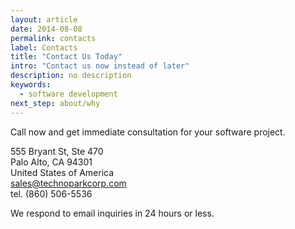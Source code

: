 ```yaml
---
layout: article
date: 2014-08-08
permalink: contacts
label: Contacts
title: "Contact Us Today"
intro: "Contact us now instead of later"
description: no description
keywords:
  - software development
next_step: about/why
---
```


Call now and get immediate consultation for your software project.

555 Bryant St, Ste 470<br/>
Palo Alto, CA 94301<br/>
United States of America<br/>
[sales@technoparkcorp.com](mailto:sales@technoparkcorp.com)<br/>
tel. (860) 506-5536

We respond to email inquiries in 24 hours or less.

<style>
#map-canvas {
  width: 410px;
  height: 220px;
}
</style>
<script src="https://maps.googleapis.com/maps/api/js"></script>
<script>
function initialize() {
  var mapCanvas = document.getElementById('map-canvas');
  var coords = new google.maps.LatLng(37.383525, -122.012997);
  var mapOptions = {
    center: coords,
    zoom: 11,
    mapTypeId: google.maps.MapTypeId.ROADMAP
  };
  var map = new google.maps.Map(mapCanvas, mapOptions);
  var marker = new google.maps.Marker(
    {
      position: coords,
      map: map,
      title: 'our office in Plug And Play Tech Center'
    }
  );
}
google.maps.event.addDomListener(window, 'load', initialize);
</script>
<div id="map-canvas"></div>
